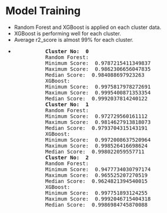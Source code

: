 <h1>Model Training</h1>
<p>
  <div>
    <ul>
      <li>Random Forest and XGBoost is applied on each cluster data.</li>
      <li>XGBoost is performing well for each cluster.</li>
      <li>Average r2_score is almost 99% for each cluster.</li>
      <li>
        <pre>
          <strong>Cluster No:  0</strong>
          Random Forest: 
          Minimum Score:  0.9787215411349837
          Maximum Score:  0.9862306656047835
          Median Score:  0.984088697923263
          XGBoost: 
          Minimum Score:  0.9975817978272691
          Maximum Score:  0.9995400871353354
          Median Score:  0.9992037814240122
          <strong>Cluster No:  1</strong>
          Random Forest: 
          Minimum Score:  0.972729560161112
          Maximum Score:  0.9814627913818073
          Median Score:  0.9793704315143191
          XGBoost: 
          Minimum Score:  0.9972008637520964
          Maximum Score:  0.998526416698624
          Median Score:  0.998022059557711
          <strong>Cluster No:  2</strong>
          Random Forest: 
          Minimum Score:  0.9477734030797174
          Maximum Score:  0.965525207270519
          Median Score:  0.9624821394540015
          XGBoost: 
          Minimum Score:  0.997751893124255
          Maximum Score:  0.9992046715404318
          Median Score:  0.9986984745870088
        </pre>
      </li>
    </ul>
  </div>
</p>
